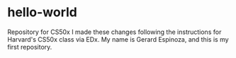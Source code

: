 # hello-world
Repository for CS50x
I made these changes following the instructions for Harvard's CS50x class via EDx. My name is Gerard Espinoza, and this is my first repository. 
